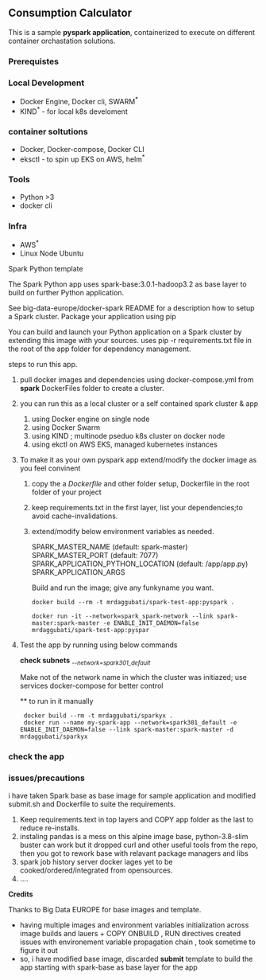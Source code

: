 
 ## Consumption Calculator 

This is a sample **pyspark application**, containerized to execute on different container orchastation solutions.

### Prerequistes

### Local Development
* Docker Engine, Docker cli, SWARM<sup>*</sup> 
* KIND<sup>*</sup> - for local k8s develoment 
### container soltutions
* Docker, Docker-compose, Docker CLI
* eksctl - to spin up EKS on AWS,  helm<sup>*</sup>
### Tools
  * Python >3
  * docker cli
### Infra
* AWS<sup>*</sup>
* Linux Node Ubuntu



Spark Python template

The Spark Python app uses  spark-base:3.0.1-hadoop3.2 as base layer to build on further Python application. 

See big-data-europe/docker-spark README for a description how to setup a Spark cluster.
Package your application using pip

You can build and launch your Python application on a Spark cluster by extending this image with your sources. 
uses pip -r requirements.txt file in the root of the app folder for dependency management.


steps to  run this app.

1. pull docker images and dependencies using docker-compose.yml from **spark** DockerFiles folder to create a cluster.
1. you can run this as a local cluster or a self contained spark cluster & app
   1. using Docker engine on single node
   1. using Docker Swarm
   1. using KIND ; multinode pseduo k8s cluster on docker node
   1. using ekctl on AWS EKS, managed kubernetes instances


2. To make it as your own pyspark app 
    extend/modify the docker image as you feel convinent
    1. copy the a *Dockerfile* and other folder setup, Dockerfile in the root folder of your project 
    2. keep requirements.txt in the first layer, list your dependencies;to avoid cache-invalidations.
    
    1. extend/modify below environment variables as needed.

        SPARK_MASTER_NAME (default: spark-master)
        SPARK_MASTER_PORT (default: 7077)
        SPARK_APPLICATION_PYTHON_LOCATION (default: /app/app.py)
        SPARK_APPLICATION_ARGS

        Build and run the image; give any funkyname you want.

        ```
        docker build --rm -t mrdaggubati/spark-test-app:pyspark .

        docker run -it --network=spark_spark-network --link spark-master:spark-master -e ENABLE_INIT_DAEMON=false mrdaggubati/spark-test-app:pyspar
        ```
       
1. Test the app by running using below commands

   **check subnets** 
   *<sub>--network=spark301_default</sub>*

    Make not of the network name in which the cluster was initiazed; use services docker-compose for better control

    ** to run in it manually

     ```
      docker build --rm -t mrdaggubati/sparkyx .
      docker run --name my-spark-app --network=spark301_default -e ENABLE_INIT_DAEMON=false --link spark-master:spark-master -d mrdaggubati/sparkyx
   ```

### check the app

### issues/precautions
i have taken Spark base as base image for sample application and modified submit.sh and Dockerfile to suite the requirements.

1. Keep requirements.text in top layers and COPY app folder as the last to reduce re-installs.
1. instaling pandas is a mess on this alpine image base, python-3.8-slim buster can work but it dropped curl and other useful tools from the repo, then you got to rework base with relavant package managers and libs
1. spark job history server docker iages yet to be cooked/ordered/integrated from opensources.
1. ....



**Credits**

Thanks to Big Data EUROPE for base images and template.

* having multiple images and  environment variables initialization across image builds and lauers + COPY ONBUILD , RUN directives created issues with environement variable propagation chain , took sometime to figure it out
* so, i have modified base image, discarded **submit** template to build the app starting with spark-base as base layer for the app
